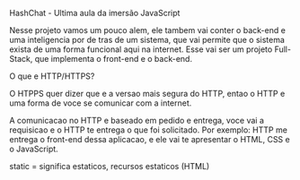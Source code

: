 HashChat - Ultima aula da imersão JavaScript

Nesse projeto vamos um pouco alem, ele tambem vai conter o back-end e uma inteligencia por de tras de um sistema, que vai permite que o sistema exista de uma forma funcional aqui na internet. 
Esse vai ser um projeto Full-Stack, que implementa o front-end e o back-end.

O que e HTTP/HTTPS?

O HTPPS quer dizer que e a versao mais segura do HTTP, entao o HTTP e uma forma de voce se comunicar com a internet. 

A comunicacao no HTTP e baseado em pedido e entrega, voce vai a requisicao e o HTTP te entrega o que foi solicitado.
Por exemplo: HTTP me entrega o front-end dessa aplicacao, e ele vai te apresentar o HTML, CSS e o JavaScript.

static = significa estaticos, recursos estaticos (HTML)
